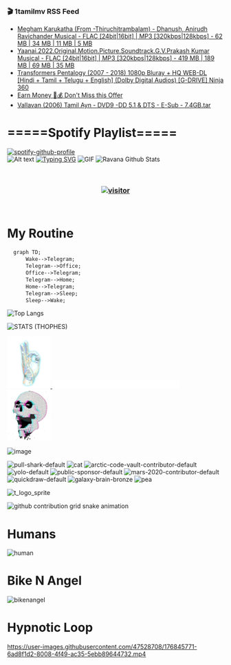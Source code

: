 ### 🎬 1tamilmv RSS Feed

<!-- BLOG-POST-LIST:START -->
- [Megham Karukatha &lpar;From -Thiruchitrambalam&rpar; - Dhanush, Anirudh Ravichander Musical - FLAC [24bit|16bit] | MP3 [320kbps|128kbps] - 62 MB | 34 MB | 11 MB | 5 MB](https://www.1tamilmv.click/index.php?/forums/topic/165703-megham-karukatha-from-thiruchitrambalam-dhanush-anirudh-ravichander-musical-flac-24bit16bit-mp3-320kbps128kbps-62-mb-34-mb-11-mb-5-mb/&do=findComment&comment=331159)
- [Yaanai.2022.Original.Motion.Picture.Soundtrack.G.V.Prakash Kumar Musical - FLAC [24bit|16bit] | MP3 [320kbps|128kbps] - 419 MB | 189 MB | 69 MB | 35 MB](https://www.1tamilmv.click/index.php?/forums/topic/164887-yaanai2022originalmotionpicturesoundtrackgvprakash-kumar-musical-flac-24bit16bit-mp3-320kbps128kbps-419-mb-189-mb-69-mb-35-mb/&do=findComment&comment=331158)
- [Transformers Pentalogy &lpar;2007 - 2018&rpar; 1080p Bluray + HQ WEB-DL [Hindi + Tamil + Telugu + English]  &lpar;Dolby Digital Audios&rpar; [G-DRIVE] Ninja 360](https://www.1tamilmv.click/index.php?/forums/topic/106520-transformers-pentalogy-2007-2018-1080p-bluray-hq-web-dl-hindi-tamil-telugu-english-dolby-digital-audios-g-drive-ninja-360/&do=findComment&comment=331157)
- [Earn Money 🤑💰 Don&#39;t Miss this Offer](https://www.1tamilmv.click/index.php?/forums/topic/165789-earn-money-%F0%9F%A4%91%F0%9F%92%B0-dont-miss-this-offer/&do=findComment&comment=331156)
- [Vallavan &lpar;2006&rpar; Tamil Ayn - DVD9 -DD 5.1 &amp; DTS - E-Sub - 7.4GB.tar](https://www.1tamilmv.click/index.php?/forums/topic/96677-vallavan-2006-tamil-ayn-dvd9-dd-51-dts-e-sub-74gbtar/&do=findComment&comment=331155)
<!-- BLOG-POST-LIST:END -->

# =====Spotify Playlist=====
[![spotify-github-profile](https://spotify-github-profile.vercel.app/api/view?uid=31rfzgmuvvewegdlxvlev4ynz4vu&cover_image=true&theme=default&bar_color=53b14f&bar_color_cover=true)](https://ravana69.github.io/rss)
</br>
![Alt text](https://spotify-recently-played-readme.vercel.app/api?user=31rfzgmuvvewegdlxvlev4ynz4vu)
[![Typing SVG](https://readme-typing-svg.herokuapp.com?color=%2336BCF7&center=true&vCenter=true&multiline=true&height=81&lines=I+AM+RAVANA;CONTACT+ME+ON+TELEGRAM%3A+%40R4V4N4)](https://git.io/typing-svg)
<img align="centre" height="400px" width="490px" alt="GIF" src="https://github.com/ravana69/ravana69/blob/master/rvm.gif" />
![Ravana Github Stats](https://github-readme-stats.vercel.app/api?username=ravana69&&show_icons=true&theme=radical)

<br />
<h3 align="center"> <a href="https://t.me/r4v4n4"><img src="https://profile-counter.glitch.me/ravana69/count.svg" alt="visitor" width="600"></a> </h3>
</br>

<H1>My Routine</H1>

```mermaid
  graph TD;
      Wake-->Telegram;
      Telegram-->Office;
      Office-->Telegram;
      Telegram-->Home;
      Home-->Telegram;
      Telegram-->Sleep;
      Sleep-->Wake;
```
![Top Langs](https://github-readme-stats.vercel.app/api/top-langs/?username=ravana69&&show_icons=true&theme=radical)

![STATS (THOPHES)](https://github-profile-trophy.vercel.app/?username=ravana69&theme=gruvbox&margin-w=10&margin-h=15&column=8)
<br />
<p align="left">
    <a href="#">
        <img width="20%" src="./assets/images/hand.gif" alt="" />
    </a>
    <a href="#">
        <img width="59%" src="./assets/images/spacer.png" alt="" >
    </a>
    <a href="#">
        <img width="20%" src="./assets/images/skull.gif" alt="" />
    </a>
</p>


![image](https://user-images.githubusercontent.com/47528708/175298537-0623dc00-7b1a-4ec1-b5b1-71768763a234.png)

<img width="148" alt="pull-shark-default" src="https://user-images.githubusercontent.com/47528708/176419715-70981865-4dc6-489a-8a1a-06842db67b15.gif"> <img width="148" alt="cat" src="https://user-images.githubusercontent.com/47528708/179149594-60701d0e-e626-415f-9958-80736351eadd.gif"> <img width="148" alt="arctic-code-vault-contributor-default" src="https://user-images.githubusercontent.com/47528708/175267501-e1fbbb8f-c2b2-4882-b865-2ac4debef26c.png"> <img width="148" alt="yolo-default" src="https://user-images.githubusercontent.com/47528708/175267654-281a1880-1129-4b7b-bf2f-de5dd2bc5afa.png"> <img width="148" alt="public-sponsor-default" src="https://user-images.githubusercontent.com/47528708/175268448-2e78cc75-fb25-4d76-bd22-7df520446b45.png"> <img width="148" alt="mars-2020-contributor-default" src="https://user-images.githubusercontent.com/47528708/175268475-de6d987a-3be9-4353-86a5-23b422559355.png"> <img width="148" alt="quickdraw-default" src="https://user-images.githubusercontent.com/47528708/179148665-33e7c2c8-5d95-413e-8b25-6862820a5fe7.png"> <img width="148" alt="galaxy-brain-bronze" src="https://user-images.githubusercontent.com/47528708/176419717-e2fdca8b-0fdc-47dd-9511-a7ff52178a33.gif"> <img width="148" alt="pea" src="https://user-images.githubusercontent.com/47528708/179149608-800ce6e1-7d24-4bfe-8e84-5628e6d5497d.gif">

![t_logo_sprite](https://user-images.githubusercontent.com/47528708/175293007-21ff1792-1fca-4be3-bcae-12fdc3aa414f.svg)

![github contribution grid snake animation](https://raw.githubusercontent.com/ravana69/ravana69/output/github-contribution-grid-snake-dark.svg#gh-dark-mode-only)

# Humans
<img width="170" alt="human" src="https://user-images.githubusercontent.com/47528708/176413829-c142d478-1c96-4c3c-a2a4-2dd35374c335.gif">

# Bike N Angel
<img width="170" alt="bikenangel" src="https://user-images.githubusercontent.com/47528708/176616968-3a44f91e-8016-477c-9bb5-c4689a1adbee.gif">

# Hypnotic Loop

https://user-images.githubusercontent.com/47528708/176845771-6ad8f1d2-8008-4f49-ac35-5ebb89644732.mp4

